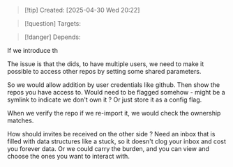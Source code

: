 
>[!tip] Created: [2025-04-30 Wed 20:22]

>[!question] Targets: 

>[!danger] Depends: 

If we introduce th

The issue is that the dids, to have multiple users, we need to make it possible to access other repos by setting some shared parameters.

So we would allow addition by user credentials like github. 
Then show the repos you have access to. 
Would need to be flagged somehow - might be a symlink to indicate we don't own it ?
Or just store it as a config flag.

When we verify the repo if we re-import it, we would check the ownership matches.

How should invites be received on the other side ?
Need an inbox that is filled with data structures like a stuck, so it doesn't clog your inbox and cost you forever data.  Or we could carry the burden, and you can view and choose the ones you want to interact with.